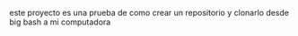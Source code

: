 este proyecto es una prueba de como crear un repositorio y clonarlo desde big bash a mi computadora

